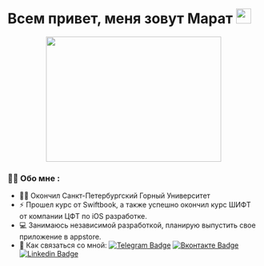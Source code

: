 <h1>
  Всем привет, меня зовут Марат
  <img src="https://media.giphy.com/media/hvRJCLFzcasrR4ia7z/giphy.gif" width="30px"/>
</h1>

<div align="center">
  <img src="https://media.giphy.com/media/2IudUHdI075HL02Pkk/giphy.gif" width="350" height="250"/>
</div>

### :man_technologist: Обо мне :
- 👨‍🎓 Окончил Санкт-Петербургский Горный Университет
- ⚡ Прошел курс от Swiftbook, а также успешно окончил курс ШИФТ от компании ЦФТ по iOS разработке.
- 💻 Занимаюсь независимой разработкой, планирую выпустить свое приложение в appstore.
- 📧 Как связаться со мной: [![Telegram Badge](https://img.shields.io/badge/-telegram-blue?style=flat&logo=Telegram&logoColor=white)](https://t.me/Marat_iOS) [![Вконтакте Badge](https://img.shields.io/badge/-Вконтакте-blue?style=flat&logo=VK&logoColor=white)](https://vk.com/id67592488) [![Linkedin Badge](https://img.shields.io/badge/-LinkedIn-blue?style=flat&logo=Linkedin&logoColor=white)]()

<div id="badges" align="center">
  <img src="https://komarev.com/ghpvc/?username=MaratHF&style=flat-square&color=blue" alt=""/>
</div>




